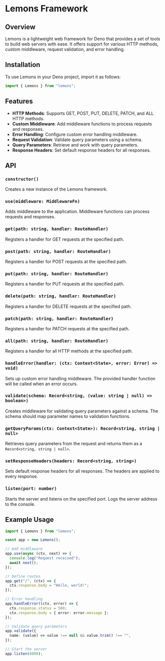 # Lemons Framework

## Overview

Lemons is a lightweight web framework for Deno that provides a set of tools to build web servers with ease. It offers support for various HTTP methods, custom middleware, request validation, and error handling.

## Installation

To use Lemons in your Deno project, import it as follows:
```ts
import { Lemons } from "lemons";
```
## Features

- **HTTP Methods**: Supports GET, POST, PUT, DELETE, PATCH, and ALL HTTP methods.
- **Custom Middleware**: Add middleware functions to process requests and responses.
- **Error Handling**: Configure custom error handling middleware.
- **Request Validation**: Validate query parameters using a schema.
- **Query Parameters**: Retrieve and work with query parameters.
- **Response Headers**: Set default response headers for all responses.

## API

### `constructor()`

Creates a new instance of the Lemons framework.

### `use(middleware: MiddlewareFn)`

Adds middleware to the application. Middleware functions can process requests and responses.

### `get(path: string, handler: RouteHandler)`

Registers a handler for GET requests at the specified path.

### `post(path: string, handler: RouteHandler)`

Registers a handler for POST requests at the specified path.

### `put(path: string, handler: RouteHandler)`

Registers a handler for PUT requests at the specified path.

### `delete(path: string, handler: RouteHandler)`

Registers a handler for DELETE requests at the specified path.

### `patch(path: string, handler: RouteHandler)`

Registers a handler for PATCH requests at the specified path.

### `all(path: string, handler: RouteHandler)`

Registers a handler for all HTTP methods at the specified path.

### `handleError(handler: (ctx: Context<State>, error: Error) => void)`

Sets up custom error handling middleware. The provided handler function will be called when an error occurs.

### `validate(schema: Record<string, (value: string | null) => boolean>)`

Creates middleware for validating query parameters against a schema. The schema should map parameter names to validation functions.

### `getQueryParams(ctx: Context<State>): Record<string, string | null>`

Retrieves query parameters from the request and returns them as a `Record<string, string | null>`.

### `setResponseHeaders(headers: Record<string, string>)`

Sets default response headers for all responses. The headers are applied to every response.

### `listen(port: number)`

Starts the server and listens on the specified port. Logs the server address to the console.

## Example Usage

```typescript
import { Lemons } from "lemons";

const app = new Lemons();

// Add middleware
app.use(async (ctx, next) => {
  console.log("Request received");
  await next();
});

// Define routes
app.get("/", (ctx) => {
  ctx.response.body = "Hello, world!";
});

// Error handling
app.handleError((ctx, error) => {
  ctx.response.status = 500;
  ctx.response.body = { error: error.message };
});

// Validate query parameters
app.validate({
  name: (value) => value !== null && value.trim() !== "",
});

// Start the server
app.listen(8000);
```